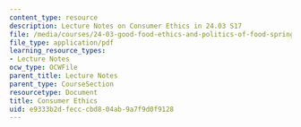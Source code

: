 ```yaml
---
content_type: resource
description: Lecture Notes on Consumer Ethics in 24.03 S17
file: /media/courses/24-03-good-food-ethics-and-politics-of-food-spring-2017/e9333b2dfecccbd804ab9a7f9d0f9128_MIT24_03S17_lec18.pdf
file_type: application/pdf
learning_resource_types:
- Lecture Notes
ocw_type: OCWFile
parent_title: Lecture Notes
parent_type: CourseSection
resourcetype: Document
title: Consumer Ethics
uid: e9333b2d-fecc-cbd8-04ab-9a7f9d0f9128
---
```

